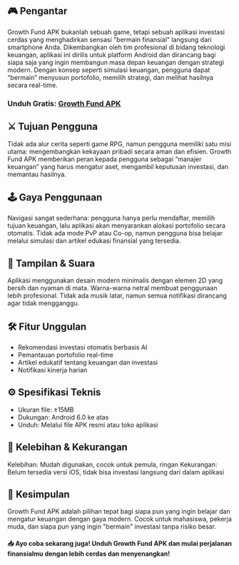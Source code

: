 ## 🎮 Pengantar
Growth Fund APK bukanlah sebuah game, tetapi sebuah aplikasi investasi cerdas yang menghadirkan sensasi "bermain finansial" langsung dari smartphone Anda. Dikembangkan oleh tim profesional di bidang teknologi keuangan, aplikasi ini dirilis untuk platform Android dan dirancang bagi siapa saja yang ingin membangun masa depan keuangan dengan strategi modern. Dengan konsep seperti simulasi keuangan, pengguna dapat “bermain” menyusun portofolio, memilih strategi, dan melihat hasilnya secara real-time.
### Unduh Gratis: [Growth Fund APK](https://apkmodjoy.net/id/growth-fund/)
## ⚔️ Tujuan Pengguna
Tidak ada alur cerita seperti game RPG, namun pengguna memiliki satu misi utama: mengembangkan kekayaan pribadi secara aman dan efisien. Growth Fund APK memberikan peran kepada pengguna sebagai “manajer keuangan” yang harus mengatur aset, mengambil keputusan investasi, dan memantau hasilnya.

## 🕹️ Gaya Penggunaan
Navigasi sangat sederhana: pengguna hanya perlu mendaftar, memilih tujuan keuangan, lalu aplikasi akan menyarankan alokasi portofolio secara otomatis. Tidak ada mode PvP atau Co-op, namun pengguna bisa belajar melalui simulasi dan artikel edukasi finansial yang tersedia.

## 🎨 Tampilan & Suara
Aplikasi menggunakan desain modern minimalis dengan elemen 2D yang bersih dan nyaman di mata. Warna-warna netral membuat penggunaan lebih profesional. Tidak ada musik latar, namun semua notifikasi dirancang agar tidak mengganggu.

## 🛠️ Fitur Unggulan

* Rekomendasi investasi otomatis berbasis AI
* Pemantauan portofolio real-time
* Artikel edukatif tentang keuangan dan investasi
* Notifikasi kinerja harian

## ⚙️ Spesifikasi Teknis

* Ukuran file: ±15MB
* Dukungan: Android 6.0 ke atas
* Unduh: Melalui file APK resmi atau toko aplikasi

## 💬 Kelebihan & Kekurangan
Kelebihan: Mudah digunakan, cocok untuk pemula, ringan
Kekurangan: Belum tersedia versi iOS, tidak bisa investasi langsung dari dalam aplikasi

## 📝 Kesimpulan
Growth Fund APK adalah pilihan tepat bagi siapa pun yang ingin belajar dan mengatur keuangan dengan gaya modern. Cocok untuk mahasiswa, pekerja muda, dan siapa pun yang ingin "bermain" investasi tanpa risiko besar.

#### 📥 Ayo coba sekarang juga! Unduh Growth Fund APK dan mulai perjalanan finansialmu dengan lebih cerdas dan menyenangkan!
